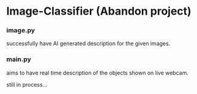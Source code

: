 # Image-Classifier (Abandon project)

### image.py
successfully have AI generated description for the given images.

### main.py
aims to have real time description of the objects shown on live webcam.

still in process...
